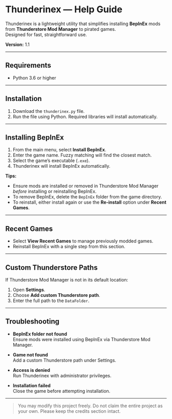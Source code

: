 # Thunderinex — Help Guide

Thunderinex is a lightweight utility that simplifies installing **BepInEx** mods from **Thunderstore Mod Manager** to pirated games.  
Designed for fast, straightforward use.

**Version:** 1.1

---

## Requirements

- Python 3.6 or higher

---

## Installation

1. Download the `thunderinex.py` file.
2. Run the file using Python. Required libraries will install automatically.

---

## Installing BepInEx

1. From the main menu, select **Install BepInEx**.
2. Enter the game name. Fuzzy matching will find the closest match.
3. Select the game’s executable (`.exe`).
4. Thunderinex will install BepInEx automatically.

**Tips:**
- Ensure mods are installed or removed in Thunderstore Mod Manager *before* installing or reinstalling BepInEx.
- To remove BepInEx, delete the `BepInEx` folder from the game directory.
- To reinstall, either install again or use the **Re-install** option under **Recent Games**.

---

## Recent Games

- Select **View Recent Games** to manage previously modded games.
- Reinstall BepInEx with a single step from this section.

---

## Custom Thunderstore Paths

If Thunderstore Mod Manager is not in its default location:

1. Open **Settings**.
2. Choose **Add custom Thunderstore path**.
3. Enter the full path to the `DataFolder`.

---

## Troubleshooting

- **BepInEx folder not found**  
  Ensure mods were installed using BepInEx via Thunderstore Mod Manager.

- **Game not found**  
  Add a custom Thunderstore path under Settings.

- **Access is denied**  
  Run Thunderinex with administrator privileges.

- **Installation failed**  
  Close the game before attempting installation.

---

> You may modify this project freely. Do not claim the entire project as your own. Please keep the credits section intact.
